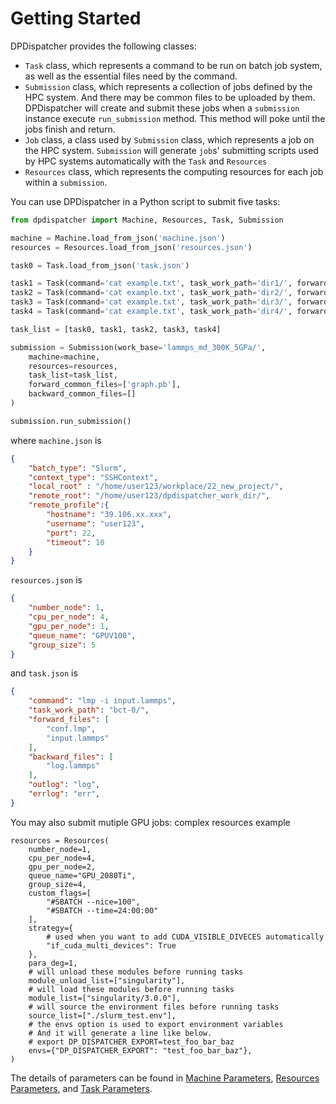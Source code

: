 # Getting Started

DPDispatcher provides the following classes:

- `Task` class, which represents a command to be run on batch job system, as well as the essential files need by the command.
- `Submission` class, which represents a collection of jobs defined by the HPC system.
And there may be common files to be uploaded by them.
DPDispatcher will create and submit these jobs when a `submission` instance execute `run_submission` method.
This method will poke until the jobs finish and return.  
- `Job` class, a class used by `Submission` class, which represents a job on the HPC system. 
`Submission` will generate `job`s' submitting scripts used by HPC systems automatically with the `Task` and `Resources`
- `Resources` class, which represents the computing resources for each job  within a `submission`.

You can use DPDispatcher in a Python script to submit five tasks:

```python
from dpdispatcher import Machine, Resources, Task, Submission

machine = Machine.load_from_json('machine.json')
resources = Resources.load_from_json('resources.json')

task0 = Task.load_from_json('task.json')

task1 = Task(command='cat example.txt', task_work_path='dir1/', forward_files=['example.txt'], backward_files=['out.txt'], outlog='out.txt')
task2 = Task(command='cat example.txt', task_work_path='dir2/', forward_files=['example.txt'], backward_files=['out.txt'], outlog='out.txt')
task3 = Task(command='cat example.txt', task_work_path='dir3/', forward_files=['example.txt'], backward_files=['out.txt'], outlog='out.txt')
task4 = Task(command='cat example.txt', task_work_path='dir4/', forward_files=['example.txt'], backward_files=['out.txt'], outlog='out.txt')

task_list = [task0, task1, task2, task3, task4]

submission = Submission(work_base='lammps_md_300K_5GPa/',
    machine=machine, 
    resources=resources,
    task_list=task_list,
    forward_common_files=['graph.pb'], 
    backward_common_files=[]
)

submission.run_submission()
```

where `machine.json` is
```json
{
    "batch_type": "Slurm",
    "context_type": "SSHContext",
    "local_root" : "/home/user123/workplace/22_new_project/",
    "remote_root": "/home/user123/dpdispatcher_work_dir/",
    "remote_profile":{
        "hostname": "39.106.xx.xxx",
        "username": "user123",
        "port": 22,
        "timeout": 10
    }
}
```

`resources.json` is
```json
{
    "number_node": 1,
    "cpu_per_node": 4,
    "gpu_per_node": 1,
    "queue_name": "GPUV100",
    "group_size": 5
}
```

and `task.json` is
```json
{
    "command": "lmp -i input.lammps",
    "task_work_path": "bct-0/",
    "forward_files": [
        "conf.lmp",
        "input.lammps"
    ],
    "backward_files": [
        "log.lammps"
    ],
    "outlog": "log",
    "errlog": "err",
}
```
You may also submit mutiple GPU jobs:
complex resources example
```python3
resources = Resources(
    number_node=1,
    cpu_per_node=4,
    gpu_per_node=2,
    queue_name="GPU_2080Ti",
    group_size=4,
    custom_flags=[
        "#SBATCH --nice=100", 
        "#SBATCH --time=24:00:00"
    ],
    strategy={
        # used when you want to add CUDA_VISIBLE_DIVECES automatically
        "if_cuda_multi_devices": True 
    },
    para_deg=1,
    # will unload these modules before running tasks
    module_unload_list=["singularity"],
    # will load these modules before running tasks
    module_list=["singularity/3.0.0"],
    # will source the environment files before running tasks
    source_list=["./slurm_test.env"],
    # the envs option is used to export environment variables
    # And it will generate a line like below.
    # export DP_DISPATCHER_EXPORT=test_foo_bar_baz
    envs={"DP_DISPATCHER_EXPORT": "test_foo_bar_baz"},
)
```

The details of parameters can be found in [Machine Parameters](machine), [Resources Parameters](resources), and [Task Parameters](task).
